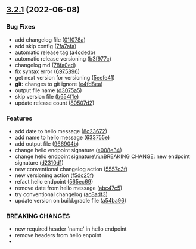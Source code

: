 ## [3.2.1](https://github.com/luizpcarvalho/semantic-versioning-test-2/compare/v3.2.0...v3.2.1) (2022-06-08)


### Bug Fixes

* add changelog file ([01f078a](https://github.com/luizpcarvalho/semantic-versioning-test-2/commit/01f078a589ffa54db738c8f2e07c66f392e10004))
* add skip config ([7fa7afa](https://github.com/luizpcarvalho/semantic-versioning-test-2/commit/7fa7afa498b35b686309f37982b7d94b14d5f087))
* automatic release tag ([a4cdedb](https://github.com/luizpcarvalho/semantic-versioning-test-2/commit/a4cdedbaa0cbfac43707f4e3aca79ef0e04776f0))
* automatic release versioning ([b3f977c](https://github.com/luizpcarvalho/semantic-versioning-test-2/commit/b3f977ca35d90327101bb3ab5659d4fce5b1376f))
* changelog md ([78fa0ed](https://github.com/luizpcarvalho/semantic-versioning-test-2/commit/78fa0edc32e3f1647b9a1484ad6baa4c5a9199dc))
* fix syntax error ([6975896](https://github.com/luizpcarvalho/semantic-versioning-test-2/commit/6975896c2bc9f50532918bf21374d013489db282))
* get next version for versioning ([5eefe41](https://github.com/luizpcarvalho/semantic-versioning-test-2/commit/5eefe41a165769f63d153d003b19475e3cad3da2))
* **git:** changes to git ignore ([e4fd8ea](https://github.com/luizpcarvalho/semantic-versioning-test-2/commit/e4fd8ea327ce0cd890174b0571aa44fa5de248d2))
* output file name ([d3075a5](https://github.com/luizpcarvalho/semantic-versioning-test-2/commit/d3075a571cf8db02b6bdeb4abfb49ab55a119e03))
* skip version file ([b654f1e](https://github.com/luizpcarvalho/semantic-versioning-test-2/commit/b654f1e48aa5c97d20ab6a1c40525c2e74590f2d))
* update release count ([80507d2](https://github.com/luizpcarvalho/semantic-versioning-test-2/commit/80507d2afc686b19f7e09a60b25ec9e0c1c35170))


### Features

* add date to hello message ([8c23672](https://github.com/luizpcarvalho/semantic-versioning-test-2/commit/8c23672b01fe62c732ba02dec3887581477536f4))
* add name to hello message ([633755e](https://github.com/luizpcarvalho/semantic-versioning-test-2/commit/633755e518f594cf732b264d5cc710fb42fb5ee4))
* add output file ([966904b](https://github.com/luizpcarvalho/semantic-versioning-test-2/commit/966904b5388032a168a25c8af00c36fcaf9c5cf7))
* change hello endpoint signature ([e008e34](https://github.com/luizpcarvalho/semantic-versioning-test-2/commit/e008e349ecb57107d938ee054f0a4f84cc261380))
* change hello endpoint signature\n\nBREAKING CHANGE: new endpoint signature ([d2310d1](https://github.com/luizpcarvalho/semantic-versioning-test-2/commit/d2310d189130965ab6860c49442fe9bf8daafa0b))
* new conventional changelog action ([5557c3f](https://github.com/luizpcarvalho/semantic-versioning-test-2/commit/5557c3f2a3e7f66907f8b290c5161a186725b545))
* new versioning action ([f5dc25f](https://github.com/luizpcarvalho/semantic-versioning-test-2/commit/f5dc25fd302d435910507c0a79a8943e4604139c))
* refact hello endpoint ([565ec69](https://github.com/luizpcarvalho/semantic-versioning-test-2/commit/565ec691edb2372265023fec3413267a45eaeb63))
* remove date from hello message ([abc47c5](https://github.com/luizpcarvalho/semantic-versioning-test-2/commit/abc47c55a96d46e2c263f20be1e706c266e5a453))
* try conventional changelog ([ac8adf3](https://github.com/luizpcarvalho/semantic-versioning-test-2/commit/ac8adf3b78f28e23d4696b9f4374c770dfc1f52e))
* update version on build.gradle file ([a54ba96](https://github.com/luizpcarvalho/semantic-versioning-test-2/commit/a54ba969895896ccf7d760fdbf4b4329d421dbba))


### BREAKING CHANGES

* new required header 'name' in hello endpoint
* remove headers from hello enpoint
* 



